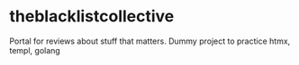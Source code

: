 # theblacklistcollective
Portal for reviews about stuff that matters. Dummy project to practice htmx, templ, golang
